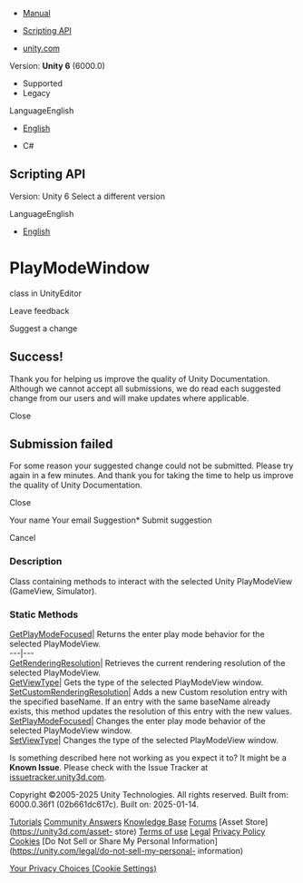 [ ]()

  * [Manual](../Manual/index.html)
  * [Scripting API](../ScriptReference/index.html)

  * [unity.com](https://unity.com/)

Version: **Unity 6** (6000.0)

  * Supported
  * Legacy

LanguageEnglish

  * [English]()

  * C#

[ ](https://docs.unity3d.com)

## Scripting API

Version: Unity 6 Select a different version

LanguageEnglish

  * [English]()

# PlayModeWindow

class in UnityEditor

Leave feedback

Suggest a change

## Success!

Thank you for helping us improve the quality of Unity Documentation. Although
we cannot accept all submissions, we do read each suggested change from our
users and will make updates where applicable.

Close

## Submission failed

For some reason your suggested change could not be submitted. Please <a>try
again</a> in a few minutes. And thank you for taking the time to help us
improve the quality of Unity Documentation.

Close

Your name Your email Suggestion* Submit suggestion

Cancel

[ ]()

### Description

Class containing methods to interact with the selected Unity PlayModeView
(GameView, Simulator).

### Static Methods

[GetPlayModeFocused](PlayModeWindow.GetPlayModeFocused.html)| Returns the
enter play mode behavior for the selected PlayModeView.  
---|---  
[GetRenderingResolution](PlayModeWindow.GetRenderingResolution.html)|
Retrieves the current rendering resolution of the selected PlayModeView.  
[GetViewType](PlayModeWindow.GetViewType.html)| Gets the type of the selected
PlayModeView window.  
[SetCustomRenderingResolution](PlayModeWindow.SetCustomRenderingResolution.html)|
Adds a new Custom resolution entry with the specified baseName. If an entry
with the same baseName already exists, this method updates the resolution of
this entry with the new values.  
[SetPlayModeFocused](PlayModeWindow.SetPlayModeFocused.html)| Changes the
enter play mode behavior of the selected PlayModeView window.  
[SetViewType](PlayModeWindow.SetViewType.html)| Changes the type of the
selected PlayModeView window.  
  
Is something described here not working as you expect it to? It might be a
**Known Issue**. Please check with the Issue Tracker at
[issuetracker.unity3d.com](https://issuetracker.unity3d.com).

Copyright ©2005-2025 Unity Technologies. All rights reserved. Built from:
6000.0.36f1 (02b661dc617c). Built on: 2025-01-14.

[Tutorials](https://unity3d.com/learn) [Community
Answers](https://answers.unity3d.com) [Knowledge
Base](https://support.unity3d.com/hc/en-us)
[Forums](https://forum.unity3d.com) [Asset Store](https://unity3d.com/asset-
store) [Terms of use](https://docs.unity3d.com/Manual/TermsOfUse.html)
[Legal](https://unity.com/legal) [Privacy
Policy](https://unity.com/legal/privacy-policy)
[Cookies](https://unity.com/legal/cookie-policy) [Do Not Sell or Share My
Personal Information](https://unity.com/legal/do-not-sell-my-personal-
information)

[Your Privacy Choices (Cookie Settings)](javascript:void\(0\);)


